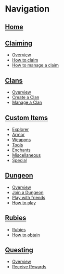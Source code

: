 # Navigation

## **[Home](https://github.com/gommzystudio/lymmzy_wiki/wiki/Home)**

## **[Claiming](https://github.com/gommzystudio/lymmzy_wiki/wiki/Claiming)**
  * <a href="https://github.com/gommzystudio/lymmzy_wiki/wiki/Claiming#overview">Overview</a>
  * <a href="https://github.com/gommzystudio/lymmzy_wiki/wiki/Claiming#how-to-claim">How to claim</a>
  * <a href="https://github.com/gommzystudio/lymmzy_wiki/wiki/Claiming#how-to-manage-a-claim">How to manage a claim</a>

## **[Clans](https://github.com/gommzystudio/lymmzy_wiki/wiki/Clans)**
  * <a href="https://github.com/gommzystudio/lymmzy_wiki/wiki/Clans#overview">Overview</a>
  * <a href="https://github.com/gommzystudio/lymmzy_wiki/wiki/Clans#how-to-create-a-clan">Create a Clan</a>
  * <a href="https://github.com/gommzystudio/lymmzy_wiki/wiki/Clans#how-to-manage-a-clan">Manage a Clan</a>

## **[Custom Items](https://github.com/gommzystudio/lymmzy_wiki/wiki/CustomItems)**
  * <a href="https://github.com/gommzystudio/lymmzy_wiki/wiki/CustomItems#explorer">Explorer</a>
  * <a href="https://github.com/gommzystudio/lymmzy_wiki/wiki/CustomItems#armor">Armor</a>
  * <a href="https://github.com/gommzystudio/lymmzy_wiki/wiki/CustomItems#weapons">Weapons</a>
  * <a href="https://github.com/gommzystudio/lymmzy_wiki/wiki/CustomItems#tools">Tools</a>
  * <a href="https://github.com/gommzystudio/lymmzy_wiki/wiki/CustomItems#enchants">Enchants</a>
  * <a href="https://github.com/gommzystudio/lymmzy_wiki/wiki/CustomItems#miscellaneous">Miscellaneous</a>
  * <a href="https://github.com/gommzystudio/lymmzy_wiki/wiki/CustomItems#seasonal">Special</a>

## **[Dungeon](https://github.com/gommzystudio/lymmzy_wiki/wiki/Dungeons)**
  * <a href="https://github.com/gommzystudio/lymmzy_wiki/wiki/Dungeons#overview">Overview</a>
  * <a href="https://github.com/gommzystudio/lymmzy_wiki/wiki/Dungeons#join-a-dungeon">Join a Dungeon</a>
  * <a href="https://github.com/gommzystudio/lymmzy_wiki/wiki/Dungeons#play-with-friends">Play with friends</a>
  * <a href="https://github.com/gommzystudio/lymmzy_wiki/wiki/Dungeons#how-to-play-a-dungeon">How to play</a>

## **[Rubies](https://github.com/gommzystudio/lymmzy_wiki/wiki/Rubies)**
  * <a href="https://github.com/gommzystudio/lymmzy_wiki/wiki/Rubies#overview">Rubies</a>
  * <a href="https://github.com/gommzystudio/lymmzy_wiki/wiki/Rubies#how-to-obtain-rubies">How to obtain</a>

## **[Questing](https://github.com/gommzystudio/lymmzy_wiki/wiki/Quests)**
  * <a href="https://github.com/gommzystudio/lymmzy_wiki/wiki/Quests#overview">Overview</a>
  * <a href="https://github.com/gommzystudio/lymmzy_wiki/wiki/Quests#receive-rewards">Receive Rewards</a>
